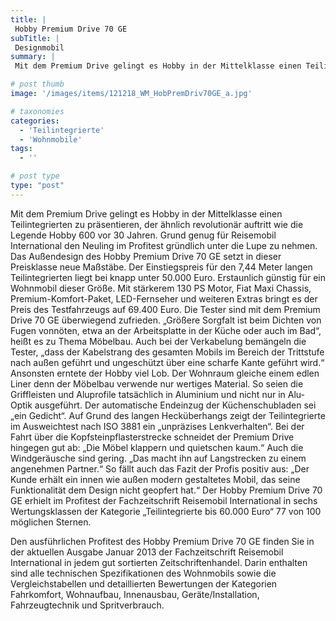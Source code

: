 ```yaml
---
title: |
 Hobby Premium Drive 70 GE
subTitle: |
 Designmobil
summary: |
 Mit dem Premium Drive gelingt es Hobby in der Mittelklasse einen Teilintegrierten zu präsentieren, der ähnlich revolutionär auftritt wie die Legende Hobby 600 vor 30 Jahren. Grund genug für Reisemobil International den Neuling im Profitest gründlich unter die Lupe zu nehmen. Das Außendesign des Hobby Premium Drive 70 GE setzt in 

# post thumb
image: '/images/items/121218_WM_HobPremDriv70GE_a.jpg'

# taxonomies
categories: 
  - 'Teilintegrierte'
  - 'Wohnmobile'
tags:
  - ''

# post type
type: "post"
---
```


Mit dem Premium Drive gelingt es Hobby in der Mittelklasse einen Teilintegrierten zu präsentieren, der ähnlich revolutionär auftritt wie die Legende Hobby 600 vor 30 Jahren. Grund genug für Reisemobil International den Neuling im Profitest gründlich unter die Lupe zu nehmen. Das Außendesign des Hobby Premium Drive 70 GE setzt in dieser Preisklasse neue Maßstäbe. Der Einstiegspreis für den 7,44 Meter langen Teilintegrierten liegt bei knapp unter 50.000 Euro. Erstaunlich günstig für ein Wohnmobil dieser Größe. Mit stärkerem 130 PS Motor, Fiat Maxi Chassis, Premium-Komfort-Paket, LED-Fernseher und weiteren Extras bringt es der Preis des Testfahrzeugs auf 69.400 Euro. Die Tester sind mit dem Premium Drive 70 GE überwiegend zufrieden. „Größere Sorgfalt ist beim Dichten von Fugen vonnöten, etwa an der Arbeitsplatte in der Küche oder auch im Bad“, heißt es zu Thema Möbelbau. Auch bei der Verkabelung bemängeln die Tester, „dass der Kabelstrang des gesamten Mobils im Bereich der Trittstufe nach außen geführt und ungeschützt über eine scharfe Kante geführt wird.“ Ansonsten erntete der Hobby viel Lob. Der Wohnraum gleiche einem edlen Liner denn der Möbelbau verwende nur wertiges Material. So seien die Griffleisten und Aluprofile tatsächlich in Aluminium und nicht nur in Alu-Optik ausgeführt. Der automatische Endeinzug der Küchenschubladen sei „ein Gedicht“. Auf Grund des langen Hecküberhangs zeigt der Teilintegrierte im Ausweichtest nach ISO 3881 ein „unpräzises Lenkverhalten“. Bei der Fahrt über die Kopfsteinpflasterstrecke schneidet der Premium Drive hingegen gut ab: „Die Möbel klappern und quietschen kaum.“ Auch die Windgeräusche sind gering. „Das macht ihn auf Langstrecken zu einem angenehmen Partner.“ So fällt auch das Fazit der Profis positiv aus: „Der Kunde erhält ein innen wie außen modern gestaltetes Mobil, das seine Funktionalität dem Design nicht geopfert hat.“ Der Hobby Premium Drive 70 GE erhielt im Profitest der Fachzeitschrift Reisemobil International in sechs Wertungsklassen der Kategorie „Teilintegrierte bis 60.000 Euro“ 77 von 100 möglichen Sternen.

Den ausführlichen Profitest des Hobby Premium Drive 70 GE finden Sie in der aktuellen Ausgabe Januar 2013 der Fachzeitschrift Reisemobil International in jedem gut sortierten Zeitschriftenhandel. Darin enthalten sind alle technischen Spezifikationen des Wohnmobils sowie die Vergleichstabellen und detaillierten Bewertungen der Kategorien Fahrkomfort, Wohnaufbau, Innenausbau, Geräte/Installation, Fahrzeugtechnik und Spritverbrauch.